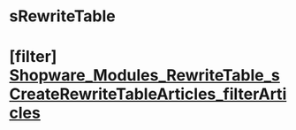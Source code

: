 # sRewriteTable

# [filter] [Shopware_Modules_RewriteTable_sCreateRewriteTableArticles_filterArticles](https://github.com/shopware/shopware/blob/5.5/engine/Shopware/Core/sRewriteTable.php#L437)

